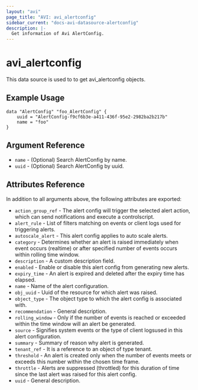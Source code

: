 ```yaml
---
layout: "avi"
page_title: "AVI: avi_alertconfig"
sidebar_current: "docs-avi-datasource-alertconfig"
description: |-
  Get information of Avi AlertConfig.
---
```


# avi_alertconfig

This data source is used to to get avi_alertconfig objects.

## Example Usage

```hcl
data "AlertConfig" "foo_AlertConfig" {
    uuid = "AlertConfig-f9cf6b3e-a411-436f-95e2-2982ba2b217b"
    name = "foo"
}
```

## Argument Reference

* `name` - (Optional) Search AlertConfig by name.
* `uuid` - (Optional) Search AlertConfig by uuid.

## Attributes Reference

In addition to all arguments above, the following attributes are exported:

* `action_group_ref` - The alert config will trigger the selected alert action, which can send notifications and execute a controlscript.
* `alert_rule` - List of filters matching on events or client logs used for triggering alerts.
* `autoscale_alert` - This alert config applies to auto scale alerts.
* `category` - Determines whether an alert is raised immediately when event occurs (realtime) or after specified number of events occurs within rolling time window.
* `description` - A custom description field.
* `enabled` - Enable or disable this alert config from generating new alerts.
* `expiry_time` - An alert is expired and deleted after the expiry time has elapsed.
* `name` - Name of the alert configuration.
* `obj_uuid` - Uuid of the resource for which alert was raised.
* `object_type` - The object type to which the alert config is associated with.
* `recommendation` - General description.
* `rolling_window` - Only if the number of events is reached or exceeded within the time window will an alert be generated.
* `source` - Signifies system events or the type of client logsused in this alert configuration.
* `summary` - Summary of reason why alert is generated.
* `tenant_ref` - It is a reference to an object of type tenant.
* `threshold` - An alert is created only when the number of events meets or exceeds this number within the chosen time frame.
* `throttle` - Alerts are suppressed (throttled) for this duration of time since the last alert was raised for this alert config.
* `uuid` - General description.
